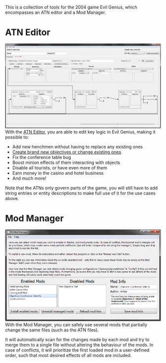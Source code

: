 This is a collection of tools for the 2004 game Evil Genius, which encompasses an ATN editor and a Mod Manager.

# ATN Editor
![Example image](/doc/images/editor_example.png)
With the [ATN Editor](doc/using_the_editor.md), you are able to edit key logic in Evil Genius, making it possible to:

* Add new henchmen without having to replace any existing ones
* [Create brand new objectives or change existing ones](doc/creating_new_objectives.md)
* Fix the conference table bug
* Boost minion effects of them interacting with objects
* Disable all tourists, or have even more of them
* Earn money in the casino and hotel business
* And much more!

Note that the ATNs only govern parts of the game, you will still have to add string entries or entity descriptions to make full use of it for the use cases above.

# Mod Manager
![Example image](/doc/images/mod_manager_example.png)
With the Mod Manager, you can safely use several mods that partially change the same files (such as the ATN files).

It will automatically scan for the changes made by each mod and try to merge them to a single file without altering the behaviour of the mods. In case of conflicts, it will prioritize the first loaded mod in a user-defined order, such that most desired effects of all mods are included.

